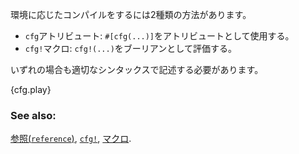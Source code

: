 <!-- Conditional compilation is possible through two different operators:

* the `cfg` attribute: `#[cfg(...)]` in attribute position
* the `cfg!` macro: `cfg!(...)` in boolean expressions

Both utilize identical argument syntax. -->
環境に応じたコンパイルをするには2種類の方法があります。

* `cfg`アトリビュート: `#[cfg(...)]`をアトリビュートとして使用する。
* `cfg!`マクロ: `cfg!(...)`をブーリアンとして評価する。

いずれの場合も適切なシンタックスで記述する必要があります。

{cfg.play}

### See also:

[参照(`reference`)][ref], [`cfg!`][cfg], [マクロ][macros].

[cfg]: http://doc.rust-lang.org/std/macro.cfg!.html
[macros]: /macros.html
[ref]: http://doc.rust-lang.org/reference.html#conditional-compilation
